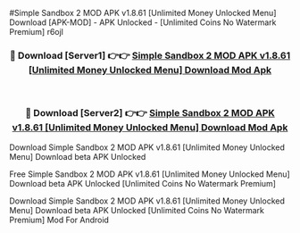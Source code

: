 #Simple Sandbox 2 MOD APK v1.8.61 [Unlimited Money Unlocked Menu] Download [APK-MOD] - APK Unlocked - [Unlimited Coins No Watermark Premium] r6ojl



<div align="center">

<h3>🔴 Download [Server1] 👉👉 <a href="https://momento.my/?title=Simple_Sandbox_2_MOD_APK_v1.8.61_[Unlimited_Money_Unlocked_Menu]_Download">Simple Sandbox 2 MOD APK v1.8.61 [Unlimited Money Unlocked Menu] Download Mod Apk</a></h3><br>

<h3>🔴 Download [Server2] 👉👉 <a href="https://momento.my/?title=Simple_Sandbox_2_MOD_APK_v1.8.61_[Unlimited_Money_Unlocked_Menu]_Download">Simple Sandbox 2 MOD APK v1.8.61 [Unlimited Money Unlocked Menu] Download Mod Apk</a></h3>
</div>



Download Simple Sandbox 2 MOD APK v1.8.61 [Unlimited Money Unlocked Menu] Download beta APK Unlocked

Free Simple Sandbox 2 MOD APK v1.8.61 [Unlimited Money Unlocked Menu] Download beta APK Unlocked [Unlimited Coins No Watermark Premium]

Download Simple Sandbox 2 MOD APK v1.8.61 [Unlimited Money Unlocked Menu] Download beta APK Unlocked [Unlimited Coins No Watermark Premium] Mod For Android

